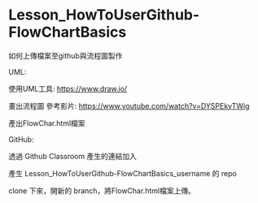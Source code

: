 # Lesson_HowToUserGithub-FlowChartBasics
如何上傳檔案至github與流程圖製作

UML:

使用UML工具: https://www.draw.io/

畫出流程圖
參考影片: https://www.youtube.com/watch?v=DYSPEkvTWig

產出FlowChar.html檔案


GitHub:

透過 Github Classroom 產生的連結加入

產生 Lesson_HowToUserGithub-FlowChartBasics_username 的 repo

clone 下來，開新的 branch，將FlowChar.html檔案上傳。






